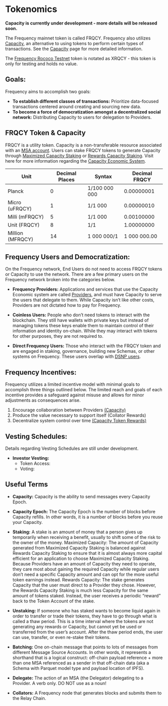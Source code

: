 # Tokenomics

**Capacity is currently under development - more details will be released soon.**

The Frequency mainnet token is called FRQCY.
Frequency also utilizes [Capacity](#capacity), an alternative to using tokens to perform certain types of transactions.
See the [Capacity](Capacity.md) page for more detailed information.

The [Frequency Rococo Testnet](../Networks/Overview.md) token is notated as XRQCY - this token is only for testing and holds no value.

## Goals:

Frequency aims to accomplish two goals:

* **To establish different classes of transactions:** Prioritize data-focused transactions centered around creating and sourcing new data.
* **To become a force of democratization amongst a decentralized social network:** Distributing Capacity to users for delegation to Providers.

## FRQCY Token & Capacity

FRQCY is a utility token. Capacity is a non-transferable resource associated with an [MSA account](#2-message-source-account-msa).
Users can stake FRQCY tokens to generate Capacity through [Maximized Capacity Staking](#2-maximized-capacity-staking-for-applications-and-services) or [Rewards Capacity Staking](#1-rewards-capacity-staking-for-users).
Visit here for more information regarding the [Capacity Economic System](Capacity.md).

| Unit   | Decimal Places | Syntax        | Decimal FRQCY |
| -----  | -------------- | ------------- | ------------- |
| Planck | 0	   	      | 1/100 000 000 | 0.00000001    |
| Micro (uFRQCY) | 1    	| 1/1 000		  | 0.00000010    |
| Milli (mFRQCY) | 5   	   | 1/1 000		  | 0.00100000    |
| Unit (FRQCY)   | 8   	   | 1/1			  | 1.00000000    |
| Million (MFRQCY) | 14		| 1 000 000/1	  | 1 000 000.00  |

## Frequency Users and Democratization:

On the Frequency network, End Users do not need to access FRQCY tokens or Capacity to use the network.
There are a few primary users on the Frequency network broken into the categories below.

* **Frequency Providers:**
Applications and services that use the Capacity Economic system are called [Providers](#provider), and must have Capacity to serve the users that delegate to them.
While Capacity isn’t like other costs, Providers are not dictated how to pay for Frequency.

* **Coinless Users:**
People who don’t need tokens to interact with the blockchain.
They still have wallets with private keys but instead of managing tokens these keys enable them to maintain control of their information and identity on-chain.
While they may interact with tokens for other purposes, they are not required to.

* **Direct Frequency Users:**
Those who interact with the FRQCY token and are engaged in staking, governance, building new Schemas, or other systems on Frequency.
These users overlap with [DSNP users](https://spec.dsnp.org/).

## Frequency Incentives:
Frequency utilizes a limited incentive model with minimal goals to accomplish three things outlined below.
The limited reach and goals of each incentive provides a safeguard against misuse and allows for minor adjustments as consequences arise.

1. Encourage collaboration between Providers [(Capacity)](Capacity.md)
2. Produce the value necessary to support itself (Collator Rewards)
3. Decentralize system control over time [(Capacity Token Rewards)](#1.-incentive-alignment)

## Vesting Schedules:
Details regarding Vesting Schedules are still under development.

* **Investor Vesting:**
	* Token Access:
	* Voting:

## Useful Terms

* **Capacity:** Capacity is the ability to send messages every Capacity Epoch.

* **Capacity Epoch:** The Capacity Epoch is the number of blocks before Capacity refills.
In other words, it is a number of blocks before you reuse your Capacity.

* **Staking:** A stake is an amount of money that a person gives up temporarily when receiving a benefit, usually to shift some of the risk to the owner of the money.
Maximized Capacity: The amount of Capacity generated from Maximized Capacity Staking is balanced against Rewards Capacity Staking to ensure that it is almost always more capital efficient for an application to choose Maximized Capacity Staking.
Because Providers have an amount of Capacity they need to operate, they care most about gaining the required Capacity while regular users don’t need a specific Capacity amount and can opt for the more useful token earnings instead.
Rewards Capacity: The stake generates Capacity that the user must direct to a Provider they chose.
However, the Rewards Capacity Staking is much less Capacity for the same amount of tokens staked.
Instead, the user receives a periodic “reward” back to the Token Account of the stake.

* **Unstaking:** If someone who has staked wants to become liquid again in order to transfer or trade their tokens, they have to go through what is called a thaw period.
This is a time interval where the tokens are not generating any rewards or Capacity, but cannot yet be used or transferred from the user’s account.
After the thaw period ends, the user can use, transfer, or even re-stake their tokens.

* **Batching:** One on-chain message that points to lots of messages from different Message Source Accounts.
In other words, it represents a shorthand that is a logical construct: off-chain payload reference + more than one MSA referenced as a sender in that off-chain data (aka a Schema with Parquet model type and payload location of IPFS).

* **Delegate:** The action of an MSA (the Delegator) delegating to a Provider.
A verb only. DO NOT use as a noun!

* **Collators:** A Frequency node that generates blocks and submits them to the Relay Chain.

